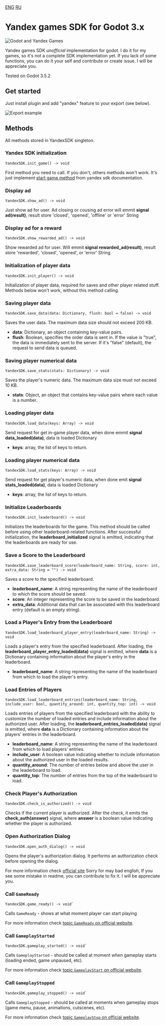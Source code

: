 [ENG](./README.en.md) [RU](./README.md)

# Yandex games SDK for Godot 3.x

![Godot and Yandex Games](https://user-images.githubusercontent.com/101056496/266880767-a4c872d1-180d-4424-b9f8-dfedc2731c51.png "Godot and Yandex Games")

Yandex games SDK *unofficial* implementation for godot.
I do it for my games, so it's not a complete SDK implementation yet.
If you lack of some functions, you can do it your self and contribute or create issue. I will be appreciate you.

Tested on Godot 3.5.2

## Get started

Just install plugin and add "yandex" feature to your export (see below).

![Export example](https://user-images.githubusercontent.com/101056496/266880786-4838d959-b1b3-4bd3-baf3-ebdc79a511f3.png "export example")

## Methods

All methods stored in YandexSDK singleton.

### Yandex SDK initialization

```gdscript
YandexSDK.init_game() -> void
```

First method you need to call. If you don't, others methods won't work. It's just implement [start game method](https://yandex.ru/dev/games/doc/ru/sdk/sdk-gameready) from yandex sdk documentation.

### Display ad

```gdscript
YandexSDK.show_ad() -> void
```

Just show ad for user. Ad closing or cousing ad error will emmit **signal ad(result)**, result store 'closed', 'opened', 'offline' or 'error' String

### Display ad for a reward

```gdscript
YandexSDK.show_rewarded_ad() -> void
```

Show rewarded ad for user. Will emmit **signal rewarded_ad(result)**, result store 'rewarded', 'closed', 'opened', or 'error' String

### Initialization of player data

```gdscript
YandexSDK.init_player() -> void
```

Initialization of player data, required for saves and other player related stuff. Methods below won't work, without this method calling.

### Saving player data

```gdscript
YandexSDK.save_data(data: Dictionary, flush: bool = false) -> void
```

Saves the user data. The maximum data size should not exceed 200 KB.

* **data**: Dictionary, an object containing key-value pairs.
* **flush**: Boolean, specifies the order data is sent in. If the value is "true", the data is immediately sent to the server. If it's "false" (default), the request to send data is queued.

### Saving player numerical data

```gdscript
YandexSDK.save_stats(stats: Dictionary) -> void
```

Saves the player's numeric data. The maximum data size must not exceed 10 KB.

* **stats**: Object, an object that contains key-value pairs where each value is a number.

### Loading player data

```gdscript
YandexSDK.load_data(keys: Array) -> void
```

Send request for get in-game player data, when done emmit **signal data_loaded(data)**, data is loaded Dictionary

* **keys**: array, the list of keys to return.

### Loading player numerical data

```gdscript
YandexSDK.load_stats(keys: Array) -> void
```

Send request for get player's numeric data, when done emit **signal stats_loaded(data)**, data is loaded Dictionary

* **keys**: array, the list of keys to return.

### Initialize Leaderboards

```gdscript
YandexSDK.init_leaderboard() -> void
```

Initializes the leaderboards for the game. This method should be called before using other leaderboard-related functions. After successful initialization, the **leaderboard_initialized** signal is emitted, indicating that the leaderboards are ready for use.

### Save a Score to the Leaderboard

```gdscript
YandexSDK.save_leaderboard_score(leaderboard_name: String, score: int, extra_data: String = "") -> void
```

Saves a score to the specified leaderboard.

- **leaderboard_name**: A string representing the name of the leaderboard to which the score should be saved.
- **score**: An integer representing the score to be saved in the leaderboard.
- **extra_data**: Additional data that can be associated with this leaderboard entry (default is an empty string).

### Load a Player's Entry from the Leaderboard

```gdscript
YandexSDK.load_leaderboard_player_entry(leaderboard_name: String) -> void
```

Loads a player's entry from the specified leaderboard. After loading, the **leaderboard_player_entry_loaded(data)** signal is emitted, where **data** is a Dictionary containing information about the player's entry in the leaderboard.

- **leaderboard_name**: A string representing the name of the leaderboard from which to load the player's entry.

### Load Entries of Players

```gdscript
YandexSDK.load_leaderboard_entries(leaderboard_name: String, include_user: bool, quantity_around: int, quantity_top: int) -> void
```

Loads entries of players from the specified leaderboard with the ability to customize the number of loaded entries and include information about the authorized user. After loading, the **leaderboard_entries_loaded(data)** signal is emitted, where **data** is a Dictionary containing information about the players' entries in the leaderboard.

- **leaderboard_name**: A string representing the name of the leaderboard from which to load players' entries.
- **include_user**: A boolean value indicating whether to include information about the authorized user in the loaded results.
- **quantity_around**: The number of entries below and above the user in the leaderboard to load.
- **quantity_top**: The number of entries from the top of the leaderboard to load.



### Check Player's Authorization

```gdscript
YandexSDK.check_is_authorized() -> void
```

Checks if the current player is authorized. After the check, it emits the **check_auth(answer)** signal, where **answer** is a boolean value indicating whether the player is authorized.

### Open Authorization Dialog

```gdscript
YandexSDK.open_auth_dialog() -> void
```

Opens the player's authorization dialog. It performs an authorization check before opening the dialog.



For more information check [official site](https://yandex.ru/dev/games/doc/en/sdk/sdk-player)
Sorry for may bad english, If you see some mistake in readme, you can contribute to fix it. I will be appreciate you.


### Call `GameReady`

```gdscript
YandexSDK.game_ready() -> void`
```

Calls `GameReady` - shows at what moment player can start playing

For more information check [topic `GameReady` on official website](https://yandex.ru/dev/games/doc/ru/requirements/1/19#gameready).

### Call `GameplayStarted` 

```gdscript
YandexSDK.gameplay_started() -> void`
```

Calls `GameplayStarted` - should be called at moment when gameplay starts (loading ended, game unpaused, etc). 

For more information check [topic `GameplayStart` on official website](https://yandex.ru/dev/games/doc/ru/sdk/sdk-game-events#ysdkfeaturesgameplayapistart).

### Call `GameplayStopped` 

```gdscript
YandexSDK.gameplay_stopped() -> void`
```

Calls `GameplayStopped` - should be called at moments when gameplay stops (game menu, pause, animations, cutscenes, etc). 

For more information check [topic `GameplayStop` on official website](https://yandex.ru/dev/games/doc/ru/sdk/sdk-game-events#ysdkfeaturesgameplayapistop).